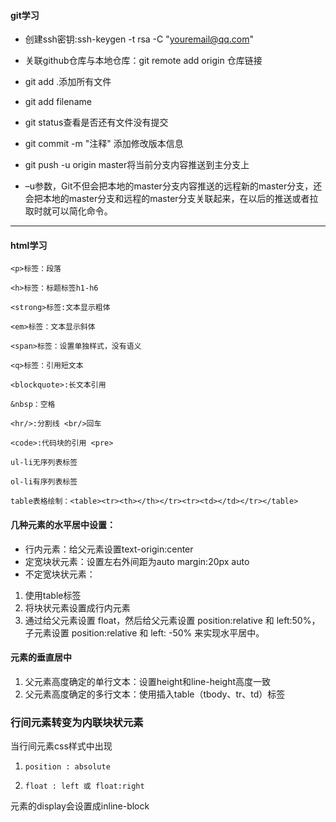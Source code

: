 #### git学习
* 创建ssh密钥:ssh-keygen -t rsa -C "youremail@qq.com"

* 关联github仓库与本地仓库：git remote add origin 仓库链接

* git add .添加所有文件

* git add filename

* git status查看是否还有文件没有提交

* git commit -m "注释" 添加修改版本信息

* git push -u origin master将当前分支内容推送到主分支上

* –u参数，Git不但会把本地的master分支内容推送的远程新的master分支，还会把本地的master分支和远程的master分支关联起来，在以后的推送或者拉取时就可以简化命令。
***

#### html学习

`<p>标签：段落`

`<h>标签：标题标签h1-h6`

`<strong>标签:文本显示粗体`

`<em>标签：文本显示斜体`

`<span>标签：设置单独样式，没有语义`

`<q>标签：引用短文本`

`<blockquote>:长文本引用`

`&nbsp：空格`

`<hr/>:分割线 <br/>回车`

`<code>:代码块的引用 <pre>`

`ul-li无序列表标签`

`ol-li有序列表标签`

`table表格绘制：<table><tr><th></th></tr><tr><td></td></tr></table>`

#### 几种元素的水平居中设置：
* 行内元素：给父元素设置text-origin:center
* 定宽块状元素：设置左右外间距为auto margin:20px auto
* 不定宽块状元素：
1. 使用table标签
2. 将块状元素设置成行内元素
3. 通过给父元素设置 float，然后给父元素设置 position:relative 和 left:50%，子元素设置 position:relative 和 left: -50% 来实现水平居中。

#### 元素的垂直居中
1. 父元素高度确定的单行文本：设置height和line-height高度一致
2. 父元素高度确定的多行文本：使用插入table（tbody、tr、td）标签

### 行间元素转变为内联块状元素
 当行间元素css样式中出现
 
 1. `position : absolute `

 2. `float : left 或 float:right` 

 元素的display会设置成inline-block
